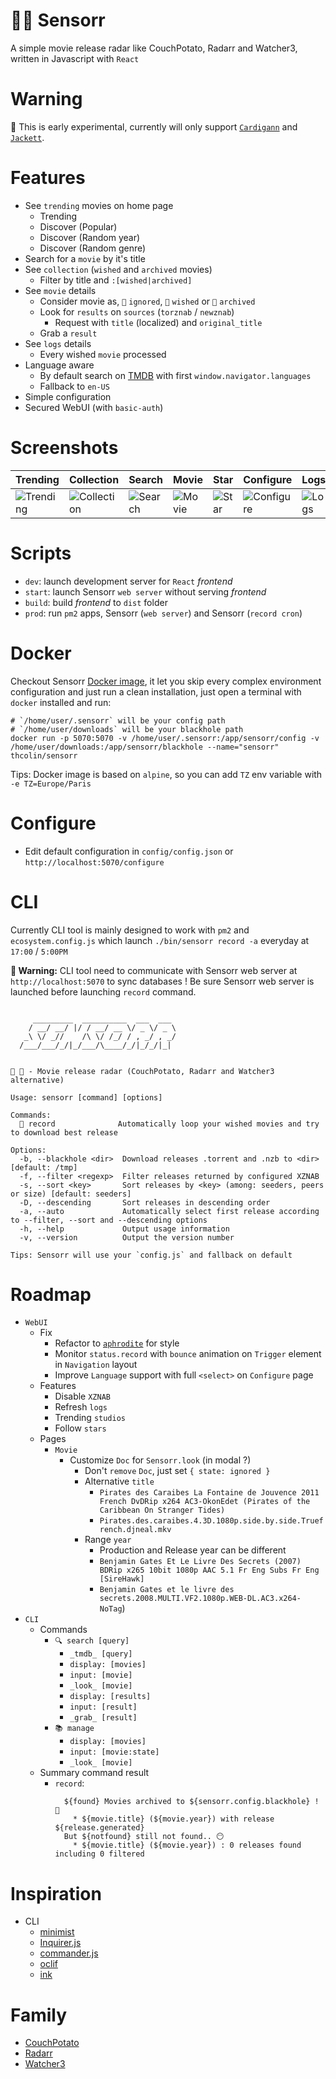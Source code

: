 # 🍿📼 Sensorr

A simple movie release radar like CouchPotato, Radarr and Watcher3, written in Javascript with `React`

# Warning
🚨 This is early experimental, currently will only support [`Cardigann`](https://github.com/cardigann/cardigann) and [`Jackett`](https://github.com/Jackett/Jackett).

# Features
* See `trending` movies on home page
  * Trending
  * Discover (Popular)
  * Discover (Random year)
  * Discover (Random genre)
* Search for a `movie` by it's title
* See `collection` (`wished` and `archived` movies)
  * Filter by title and `:[wished|archived]`
* See `movie` details
  * Consider movie as, `🔕` `ignored`, `🍿` `wished` or `📼` `archived`
  * Look for `results` on `sources` (`torznab` / `newznab`)
    * Request with `title` (localized) and `original_title`
  * Grab a `result`
* See `logs` details
  * Every wished `movie` processed
* Language aware
  * By default search on [TMDB](https://www.themoviedb.org/) with first `window.navigator.languages`
  * Fallback to `en-US`
* Simple configuration
* Secured WebUI (with `basic-auth`)

# Screenshots
| Trending | Collection | Search | Movie | Star | Configure | Logs |
|----------|------------|--------|-------|------|-----------|------|
| ![Trending](https://raw.githubusercontent.com/thcolin/sensorr/master/doc/screenshots/trending.jpg?raw=true) | ![Collection](https://raw.githubusercontent.com/thcolin/sensorr/master/doc/screenshots/collection.jpg?raw=true) | ![Search](https://raw.githubusercontent.com/thcolin/sensorr/master/doc/screenshots/search.jpg?raw=true) | ![Movie](https://raw.githubusercontent.com/thcolin/sensorr/master/doc/screenshots/movie.jpg?raw=true) | ![Star](https://raw.githubusercontent.com/thcolin/sensorr/master/doc/screenshots/star.jpg?raw=true) | ![Configure](https://raw.githubusercontent.com/thcolin/sensorr/master/doc/screenshots/configure.jpg?raw=true) | ![Logs](https://raw.githubusercontent.com/thcolin/sensorr/master/doc/screenshots/logs.jpg?raw=true) |

# Scripts
  * `dev`: launch development server for `React` _frontend_
  * `start`: launch Sensorr `web server` without serving _frontend_
  * `build`: build _frontend_ to `dist` folder
  * `prod`: run `pm2` apps, Sensorr (`web server`) and Sensorr (`record cron`)

# Docker
Checkout Sensorr [Docker image](https://hub.docker.com/r/thcolin/sensorr/), it let you skip every complex environment configuration and just run a clean installation, just open a terminal with `docker` installed and run:

```
# `/home/user/.sensorr` will be your config path
# `/home/user/downloads` will be your blackhole path
docker run -p 5070:5070 -v /home/user/.sensorr:/app/sensorr/config -v /home/user/downloads:/app/sensorr/blackhole --name="sensorr" thcolin/sensorr
```

Tips: Docker image is based on `alpine`, so you can add `TZ` env variable with `-e TZ=Europe/Paris`

# Configure
* Edit default configuration in `config/config.json` or `http://localhost:5070/configure`

# CLI
Currently CLI tool is mainly designed to work with `pm2` and `ecosystem.config.js` which launch `./bin/sensorr record -a` everyday at `17:00` / `5:00PM`

**🚨 Warning:** CLI tool need to communicate with Sensorr web server at `http://localhost:5070` to sync databases ! Be sure Sensorr web server is launched before launching `record` command.

```

     _________  __________  ___  ___
    / __/ __/ |/ / __/ __ \/ _ \/ _ \
   _\ \/ _//    /\ \/ /_/ / , _/ , _/
  /___/___/_/|_/___/\____/_/|_/_/|_|


🍿 📼 - Movie release radar (CouchPotato, Radarr and Watcher3 alternative)

Usage: sensorr [command] [options]

Commands:
  📼 record              Automatically loop your wished movies and try to download best release

Options:
  -b, --blackhole <dir>  Download releases .torrent and .nzb to <dir> [default: /tmp]
  -f, --filter <regexp>  Filter releases returned by configured XZNAB
  -s, --sort <key>       Sort releases by <key> (among: seeders, peers or size) [default: seeders]
  -D, --descending       Sort releases in descending order
  -a, --auto             Automatically select first release according to --filter, --sort and --descending options
  -h, --help             Output usage information
  -v, --version          Output the version number

Tips: Sensorr will use your `config.js` and fallback on default
```

# Roadmap
* `WebUI`
  * Fix
    * Refactor to [`aphrodite`](https://github.com/Khan/aphrodite) for style
    * Monitor `status.record` with `bounce` animation on `Trigger` element in `Navigation` layout
    * Improve `Language` support with full `<select>` on `Configure` page
  * Features
    * Disable `XZNAB`
    * Refresh `logs`
    * Trending `studios`
    * Follow `stars`
  * Pages
    * `Movie`
      * Customize `Doc` for `Sensorr.look` (in modal ?)
        * Don't `remove` `Doc`, just set `{ state: ignored }`
        * Alternative `title`
          * `Pirates des Caraibes La Fontaine de Jouvence 2011 French DvDRip x264 AC3-OkonEdet (Pirates of the Caribbean On Stranger Tides) `
          * `Pirates.des.caraibes.4.3D.1080p.side.by.side.Truefrench.djneal.mkv`
        * Range `year`
          * Production and Release year can be different
          * `Benjamin Gates Et Le Livre Des Secrets (2007) BDRip x265 10bit 1080p AAC 5.1 Fr Eng Subs Fr Eng [SireHawk]`
          * `Benjamin Gates et le livre des secrets.2008.MULTI.VF2.1080p.WEB-DL.AC3.x264-NoTag`)
* `CLI`
  * Commands
    * `🔍 search [query]`
      * `_tmdb_ [query]`
      * `display: [movies]`
      * `input: [movie]`
      * `_look_ [movie]`
      * `display: [results]`
      * `input: [result]`
      * `_grab_ [result]`
    * `📚 manage`
      * `display: [movies]`
      * `input: [movie:state]`
      * `_look_ [movie]`
  * Summary command result
    * `record`:
      ```
        ${found} Movies archived to ${sensorr.config.blackhole} ! 🎉
          * ${movie.title} (${movie.year}) with release ${release.generated}
        But ${notfound} still not found.. 😶
          * ${movie.title} (${movie.year}) : 0 releases found including 0 filtered
      ```

# Inspiration
* CLI
  * [minimist](https://github.com/substack/minimist)
  * [Inquirer.js](https://github.com/SBoudrias/Inquirer.js)
  * [commander.js](https://github.com/tj/commander.js)
  * [oclif](https://github.com/oclif/oclif)
  * [ink](https://github.com/vadimdemedes/ink)

# Family
* [CouchPotato](https://github.com/CouchPotato/CouchPotatoServer)
* [Radarr](https://github.com/Radarr/Radarr)
* [Watcher3](https://github.com/nosmokingbandit/Watcher3)
